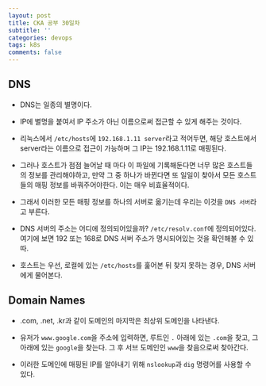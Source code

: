 ```yaml
---
layout: post
title: CKA 공부 30일차
subtitle: ''
categories: devops
tags: k8s
comments: false
---
```


## DNS

- DNS는 일종의 별명이다.

- IP에 별명을 붙여서 IP 주소가 아닌 이름으로써 접근할 수 있게 해주는 것이다.

- 리눅스에서 `/etc/hosts`에 `192.168.1.11 server`라고 적어두면, 해당 호스트에서 server라는 이름으로 접근이 가능하며 그 IP는 192.168.1.11로 매핑된다.

- 그러나 호스트가 점점 늘어날 때 마다 이 파일에 기록해둔다면 너무 많은 호스트들의 정보를 관리해야하고, 만약 그 중 하나가 바뀐다면 또 일일이 찾아서 모든 호스트들의 매핑 정보를 바꿔주어야한다. 이는 매우 비효율적이다.

- 그래서 이러한 모든 매핑 정보를 하나의 서버로 옮기는데 우리는 이것을 `DNS 서버`라고 부른다.

- DNS 서버의 주소는 어디에 정의되어있을까? `/etc/resolv.conf`에 정의되어있다. 여기에 보면 192 또는 168로 DNS 서버 주소가 명시되어있는 것을 확인해볼 수 있따.

- 호스트는 우선, 로컬에 있는 `/etc/hosts`를 훑어본 뒤 찾지 못하는 경우, DNS 서버에게 물어본다.

## Domain Names

- .com, .net, .kr과 같이 도메인의 마지막은 최상위 도메인을 나타낸다.

- 유저가 `www.google.com`을 주소에 입력하면, 루트인 `.` 아래에 있는 `.com`을 찾고, 그 아래에 있는 `google`을 찾는다. 그 후 서브 도메인인 `www`을 찾음으로써 찾아간다.

- 이러한 도메인에 매핑된 IP를 알아내기 위해 `nslookup`과 `dig` 명령어를 사용할 수 있다.
